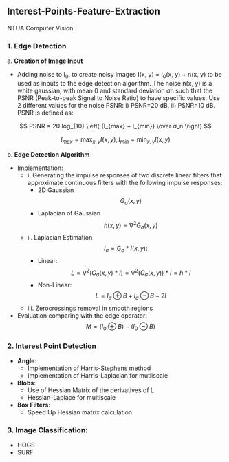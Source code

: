 ## Interest-Points-Feature-Extraction
NTUA Computer Vision


### 1. Edge Detection
a. **Creation of Image Input**

  - Adding noise to I<sub>0</sub>, to create noisy images I(x, y) = I<sub>0</sub>(x, y) + n(x, y) to be used as inputs to the edge detection algorithm.
    The noise n(x, y) is a white gaussian, with mean 0 and standard deviation σn such that the PSNR (Peak-to-peak Signal to Noise Ratio) to have specific values.
    Use 2 different values for the noise PSNR:
        i) PSNR=20 dB, ii) PSNR=10 dB.
        PSNR is defined as:

```math
          PSNR = 20 log_{10} \left( {I_{max} − I_{min}} \over σ_n \right)   
```

```math
          I_{max} = \max_{x, y} I(x, y), I_{min} = \min_{x, y} I(x, y)  
```
                
b. **Edge Detection Algorithm**
  - Implementation:
    - i. Generating the impulse responses of two discrete linear filters that approximate continuous filters with the following impulse responses:
      - 2D Gaussian $$G_σ(x, y)$$
      - Laplacian of Gaussian $$h(x, y) =  \nabla ^ 2 G_σ(x, y)$$ 
    - ii. Laplacian Estimation $$I_σ = G_σ * I(x, y):$$
      - Linear: $$L =  \nabla ^ 2 (G_σ(x, y) * I) = \nabla ^ 2 (G_σ(x, y)) * I = h * I$$ 
      - Non-Linear: $$L = I_σ \oplus B + I_σ \ominus B - 2I$$
    - iii. Zerocrossings removal in smooth regions
  - Evaluation comparing with the edge operator: $$M = (I_0 \oplus B) - (I_0 \ominus B)$$
    
### 2. Interest Point Detection
  - **Angle**: 
    - Implementation of Harris-Stephens method 
    - Implementation of Harris-Laplacian for mutliscale
  - **Blobs**:
    - Use of Hessian Matrix of the derivatives of L
    - Hessian-Laplace for multiscale 
  - **Box Filters**: 
    - Speed Up Hessian matrix calculation  

### 3. Image Classification:
  - HOGS
  - SURF
